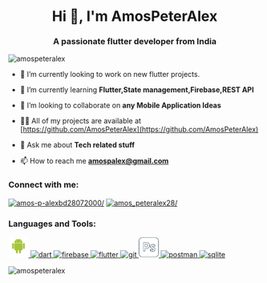 <h1 align="center">Hi 👋, I'm AmosPeterAlex</h1>
<h3 align="center">A passionate flutter developer from India</h3>

<p align="left"> <img src="https://komarev.com/ghpvc/?username=amospeteralex&label=Profile%20views&color=0e75b6&style=flat" alt="amospeteralex" /> </p>

- 🔭 I’m currently looking to work on new flutter projects.

- 🌱 I’m currently learning **Flutter,State management,Firebase,REST API**

- 👯 I’m looking to collaborate on **any Mobile Application Ideas**

- 👨‍💻 All of my projects are available at [https://github.com/AmosPeterAlex](https://github.com/AmosPeterAlex)

- 💬 Ask me about **Tech related stuff**

- 📫 How to reach me **amospalex@gmail.com**

<h3 align="left">Connect with me:</h3>
<p align="left">
<a href="https://linkedin.com/in/amos-p-alexbd28072000/" target="blank"><img align="center" src="https://raw.githubusercontent.com/rahuldkjain/github-profile-readme-generator/master/src/images/icons/Social/linked-in-alt.svg" alt="amos-p-alexbd28072000/" height="30" width="40" /></a>
<a href="https://instagram.com/amos_peteralex28/" target="blank"><img align="center" src="https://raw.githubusercontent.com/rahuldkjain/github-profile-readme-generator/master/src/images/icons/Social/instagram.svg" alt="amos_peteralex28/" height="30" width="40" /></a>
</p>

<h3 align="left">Languages and Tools:</h3>
<p align="left"> <a href="https://developer.android.com" target="_blank" rel="noreferrer"> <img src="https://raw.githubusercontent.com/devicons/devicon/master/icons/android/android-original-wordmark.svg" alt="android" width="40" height="40"/> </a> <a href="https://dart.dev" target="_blank" rel="noreferrer"> <img src="https://www.vectorlogo.zone/logos/dartlang/dartlang-icon.svg" alt="dart" width="40" height="40"/> </a> <a href="https://firebase.google.com/" target="_blank" rel="noreferrer"> <img src="https://www.vectorlogo.zone/logos/firebase/firebase-icon.svg" alt="firebase" width="40" height="40"/> </a> <a href="https://flutter.dev" target="_blank" rel="noreferrer"> <img src="https://www.vectorlogo.zone/logos/flutterio/flutterio-icon.svg" alt="flutter" width="40" height="40"/> </a> <a href="https://git-scm.com/" target="_blank" rel="noreferrer"> <img src="https://www.vectorlogo.zone/logos/git-scm/git-scm-icon.svg" alt="git" width="40" height="40"/> </a> <a href="https://www.photoshop.com/en" target="_blank" rel="noreferrer"> <img src="https://raw.githubusercontent.com/devicons/devicon/master/icons/photoshop/photoshop-line.svg" alt="photoshop" width="40" height="40"/> </a> <a href="https://postman.com" target="_blank" rel="noreferrer"> <img src="https://www.vectorlogo.zone/logos/getpostman/getpostman-icon.svg" alt="postman" width="40" height="40"/> </a> <a href="https://www.sqlite.org/" target="_blank" rel="noreferrer"> <img src="https://www.vectorlogo.zone/logos/sqlite/sqlite-icon.svg" alt="sqlite" width="40" height="40"/> </a> </p>

<p><img align="center" src="https://github-readme-streak-stats.herokuapp.com/?user=amospeteralex&" alt="amospeteralex" /></p>
